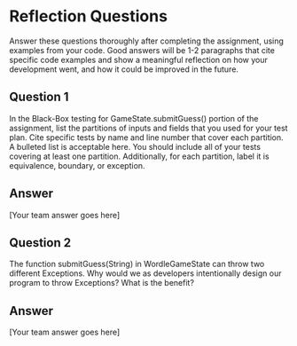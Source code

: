 # Reflection Questions

Answer these questions thoroughly after completing the assignment, using examples from your code. Good answers will be 1-2 paragraphs that cite specific code examples and show a meaningful reflection on how your development went, and how it could be improved in the future.

## Question 1

 In the Black-Box testing for GameState.submitGuess() portion of the assignment, list the partitions of inputs and fields that you used for your test plan. Cite specific tests by name and line number that cover each partition. A bulleted list is acceptable here. You should include all of your tests covering at least one partition. Additionally, for each partition, label it is equivalence, boundary, or exception.

## Answer

[Your team answer goes here]

## Question 2

The function submitGuess(String) in WordleGameState can throw two different Exceptions. Why would we as developers intentionally design our program to throw Exceptions? What is the benefit?

## Answer

[Your team answer goes here]
